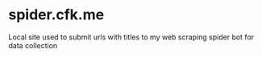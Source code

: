 # spider.cfk.me
Local site used to submit urls with titles to my web scraping spider bot for data collection

